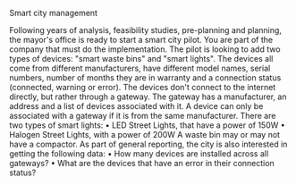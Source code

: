 Smart city management

Following years of analysis, feasibility studies, pre-planning and planning, the mayor's office is ready to start a smart city pilot. You are part of the company that must do the implementation.
The pilot is looking to add two types of devices: "smart waste bins" and "smart lights". The devices all come from different manufacturers, have different model names, serial numbers, number of months they are in warranty and a connection status (connected, warning or error). The devices don't connect to the internet directly, but rather through a gateway. The  gateway has a manufacturer, an address and a list of devices associated with it. A device can only be associated with a gateway if it is from the same manufacturer.
There are two types of smart lights:
•	LED Street Lights, that have a power of 150W
•	Halogen Street Lights, with a power of 200W
A waste bin may or may not have a compactor.
As part of general reporting, the city is also interested in getting the following data:
•	How many devices are installed across all gateways?
•	What are the devices that have an error in their connection status?
